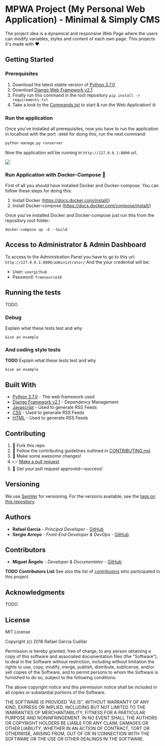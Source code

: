 # MPWA Project (My Personal Web Application) - Minimal & Simply CMS

The project idea is a dynamical and responsive Web Page where the users can modify variables, styles and content of each own page.
This projects it's made with ❤️  

## Getting Started

### Prerequisites

1. Download the latest stable version of [Python 3.7.0](https://www.python.org/downloads/)
2. Download [Django Web Framework v2.1](https://www.djangoproject.com/download/)
3. Finally run this command in the root repository ```pip install -r requirements.txt```
4. Take a look to the [Commands.txt](https://github.com/rafagarciac/MyWebApp/blob/master/Commands.txt) to start & run the Web Application! 🌐

### Run the application

Once you've installed all prerequisites, now you have to run the application in localhost with the port ```:8000``` for doing this, run the next command: 

```python
python manage.py runserver
```

Now the application will be running in ```http://127.0.0.1:8000``` url.

![](https://github.com/rafagarciac/MyWebApp/blob/develop/Design%20Screenshots/Demo.PNG)

### Run Application with Docker-Compose 🐋

First of all you should have installed Docker and Docker-compose. You can follow these steps for doing this:

1. Install Docker (https://docs.docker.com/install/)
2. Install Docker-compose (https://docs.docker.com/compose/install/)

Once you've installed Docker and Docker-compose just run this from the repository root folder:

```docker-compose up -d --build```

## Access to Administrator & Admin Dashboard

To access to the Administration Panel you have to go to this url: ```http://127.0.0.1:8000/administrator/```
And the your credential will be:
- User:     ```usergithub```
- Password: ```freesource18```

## Running the tests

TODO

### Debug

Explain what these tests test and why

```
Give an example
```

### And coding style tests

**TODO**
Explain what these tests test and why

```
Give an example
```

## Built With

* [Python 3.7.0](https://www.python.org/downloads/) - The web framework used
* [Django Framework v2.1](https://www.djangoproject.com/download/) - Dependency Management
* [Javascript](https://developer.mozilla.org/en/docs/Web/JavaScript) - Used to generate RSS Feeds
* [CSS](https://developer.mozilla.org/en-US/docs/Web/CSS) - Used to generate RSS Feeds
* [HTML](https://developer.mozilla.org/en-US/docs/Web/HTML) - Used to generate RSS Feeds

## Contributing

1. 🍴 Fork this repo
2. 👀️ Follow the contributing guidelines outlined in [CONTRIBUTING.md](CONTRIBUTING.md).
3. 🔧 Make some awesome changes!
4. 👉 [Make a pull request](https://github.com/rafagarciac/MyWebApp/pulls)
5. 🎉 Get your pull request approved—success!

## Versioning

We use [SemVer](http://semver.org/) for versioning. For the versions available, see the [tags on this repository](https://github.com/your/project/tags). 

## Authors

* **Rafael García** - *Principal Developer* - [GitHub](https://github.com/rafagarciac)
* **Sergio Arroyo** - *Front-End Developer & DevOps* - [GitHub](https://github.com/sergioarroyop)

## Contributors

* **Miguel Ângelo** - *Developer & Documentator* - [GitHub](https://github.com/MADPT)

**TODO Contributors List**
See also the list of [contributors](https://github.com/your/project/contributors) who participated in this project.

## Acknowledgments

TODO

## License

MIT License

Copyright (c) 2018 Rafael García Cuéllar

Permission is hereby granted, free of charge, to any person obtaining a copy
of this software and associated documentation files (the "Software"), to deal
in the Software without restriction, including without limitation the rights
to use, copy, modify, merge, publish, distribute, sublicense, and/or sell
copies of the Software, and to permit persons to whom the Software is
furnished to do so, subject to the following conditions:

The above copyright notice and this permission notice shall be included in all
copies or substantial portions of the Software.

THE SOFTWARE IS PROVIDED "AS IS", WITHOUT WARRANTY OF ANY KIND, EXPRESS OR
IMPLIED, INCLUDING BUT NOT LIMITED TO THE WARRANTIES OF MERCHANTABILITY,
FITNESS FOR A PARTICULAR PURPOSE AND NONINFRINGEMENT. IN NO EVENT SHALL THE
AUTHORS OR COPYRIGHT HOLDERS BE LIABLE FOR ANY CLAIM, DAMAGES OR OTHER
LIABILITY, WHETHER IN AN ACTION OF CONTRACT, TORT OR OTHERWISE, ARISING FROM,
OUT OF OR IN CONNECTION WITH THE SOFTWARE OR THE USE OR OTHER DEALINGS IN THE
SOFTWARE.
